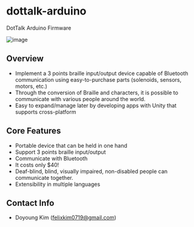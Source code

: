 # dottalk-arduino
DotTalk Arduino Firmware

![image](https://user-images.githubusercontent.com/18140805/188360827-5f070fad-446a-4b5d-a96e-76d59f2ebead.png)

## Overview
- Implement a 3 points braille input/output device capable of Bluetooth communication using easy-to-purchase parts (solenoids, sensors, motors, etc.)
- Through the conversion of Braille and characters, it is possible to communicate with various people around the world.
- Easy to expand/manage later by developing apps with Unity that supports cross-platform

## Core Features
- Portable device that can be held in one hand
- Support 3 points braille input/output
- Communicate with Bluetooth
- It costs only $40!
- Deaf-blind, blind, visually impaired, non-disabled people can communicate together.
- Extensibility in multiple languages

## Contact Info
- Doyoung Kim  (felixkim0719@gmail.com)
